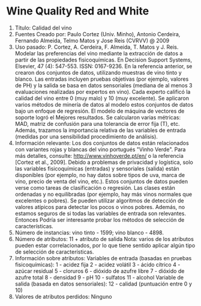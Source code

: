 # Wine Quality Red and White
1. Título: Calidad del vino
2. Fuentes
   Creado por: Paulo Cortez (Univ. Minho), Antonio Cerdeira, Fernando Almeida, Telmo Matos y Jose Reis (CVRVV) @ 2009
3. Uso pasado:
  P. Cortez, A. Cerdeira, F. Almeida, T. Matos y J. Reis.
  Modelar las preferencias del vino mediante la extracción de datos a partir de las propiedades fisicoquímicas.
  En Decision Support Systems, Elsevier, 47 (4): 547-553. ISSN: 0167-9236.
  En la referencia anterior, se crearon dos conjuntos de datos, utilizando muestras de vino tinto y blanco.
  Las entradas incluyen pruebas objetivas (por ejemplo, valores de PH) y la salida se basa en datos sensoriales
  (mediana de al menos 3 evaluaciones realizadas por expertos en vino). Cada experto calificó la calidad del vino
  entre 0 (muy malo) y 10 (muy excelente). Se aplicaron varios métodos de minería de datos al modelo
  estos conjuntos de datos bajo un enfoque de regresión. El modelo de máquina de vectores de soporte logró el
  Mejores resultados. Se calcularon varias métricas: MAD, matriz de confusión para una tolerancia de error fija (T),
  etc. Además, trazamos la importancia relativa de las variables de entrada (medidas por una sensibilidad
  procedimiento de análisis).
4. Información relevante:
   Los dos conjuntos de datos están relacionados con variantes rojas y blancas del vino portugués "Vinho Verde".
   Para más detalles, consulte: http://www.vinhoverde.pt/en/ o la referencia [Cortez et al., 2009].
   Debido a problemas de privacidad y logística, solo las variables fisicoquímicas (entradas) y sensoriales (salida)
   están disponibles (por ejemplo, no hay datos sobre tipos de uva, marca de vino, precio de venta del vino, etc.).
   Estos conjuntos de datos pueden verse como tareas de clasificación o regresión.
   Las clases están ordenadas y no equilibradas (por ejemplo, hay más vinos normales que
   excelentes o pobres). Se pueden utilizar algoritmos de detección de valores atípicos para detectar los pocos
   o vinos pobres. Además, no estamos seguros de si todas las variables de entrada son relevantes. Entonces
   Podría ser interesante probar los métodos de selección de características.
5. Número de instancias: vino tinto - 1599; vino blanco - 4898.
6. Número de atributos: 11 + atributo de salida
   Nota: varios de los atributos pueden estar correlacionados, por lo que tiene sentido aplicar algún tipo de
   selección de características.
7. Información sobre atributos:
   Variables de entrada (basadas en pruebas fisicoquímicas):
   1 - acidez fija
   2 - acidez volátil
   3 - ácido cítrico
   4 - azúcar residual
   5 - cloruros
   6 - dióxido de azufre libre
   7 - dióxido de azufre total
   8 - densidad
   9 - pH
   10 - sulfatos
   11 - alcohol
   Variable de salida (basada en datos sensoriales):
   12 - calidad (puntuación entre 0 y 10)
8. Valores de atributos perdidos: Ninguno
